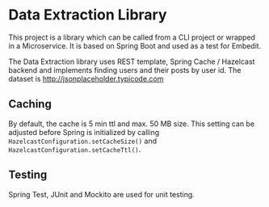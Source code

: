 # Data Extraction Library
This project is a library which can be called from a CLI project or wrapped in a Microservice.
It is based on Spring Boot and used as a test for Embedit.

The Data Extraction library uses REST template, Spring Cache / Hazelcast backend and implements finding users and their posts by user id. The dataset is  http://jsonplaceholder.typicode.com

## Caching
By default, the cache is 5 min ttl and max. 50 MB size.
This setting can be adjusted before Spring is initialized by calling `HazelcastConfiguration.setCacheSize()` and `HazelcastConfiguration.setCacheTtl()`.
      
## Testing
Spring Test, JUnit and Mockito are used for unit testing.